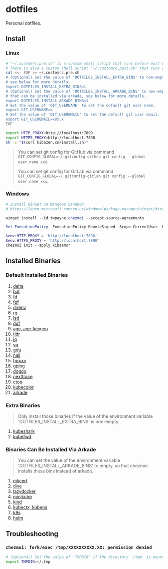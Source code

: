 # dotfiles

Personal dotfiles.

## Install

### Linux

```bash
# "~/.customrc.pre.sh" is a custom shell script that runs before most other commands
# There is also a custom shell script "~/.customrc.post.sh" that runs after most other commands
cat <<- EOF >> ~/.customrc.pre.sh
# (Optional) Set the value of 'DOTFILES_INSTALL_EXTRA_BINS' to non-empty to install extra binaries, 
# see below for more details.
export DOTFILES_INSTALL_EXTRA_BINS=1
# (Optional) Set the value of 'DOTFILES_INSTALL_ARKADE_BINS' to non-empty to install all binaries 
# that can be installed via arkade, see below for more details.
export DOTFILES_INSTALL_ARKADE_BINS=1
# Set the value of 'GIT_USERNAME' to set the default git user name.
export GIT_USERNAME=x
# Set the value of 'GIT_USEREMAIL' to set the default git user email.
export GIT_USEREMAIL=x@x.x
EOF

export HTTP_PROXY=http://localhost:7890
export HTTPS_PROXY=http://localhost:7890
sh -c "$(curl kibazen.cn/install.sh)"
```

> You can set git config for GitHub via command `GIT_CONFIG_GLOBAL=~/.gitconfig-github git config --global user.name xxx`.
>
> You can set git config for GitLab via command `GIT_CONFIG_GLOBAL=~/.gitconfig-gitlab git config --global user.name xxx`.

### Windows

```powershell
# Install WinGet on Windows Sandbox
# https://learn.microsoft.com/en-us/windows/package-manager/winget/#install-winget-on-windows-sandbox

winget install --id twpayne.chezmoi --accept-source-agreements

Set-ExecutionPolicy -ExecutionPolicy RemoteSigned -Scope CurrentUser -Force

$env:HTTP_PROXY = 'http://localhost:7890'
$env:HTTPS_PROXY = 'http://localhost:7890'
chezmoi init --apply kibaamor
```

## Installed Binaries

### Default Installed Binaries

1. [delta](https://github.com/dandavison/delta)
1. [bat](https://github.com/sharkdp/bat)
1. [fd](https://github.com/sharkdp/fd)
1. [fzf](https://github.com/junegunn/fzf)
1. [direnv](https://github.com/direnv/direnv)
1. [rg](https://github.com/BurntSushi/ripgrep)
1. [lsd](https://github.com/lsd-rs/lsd)
1. [duf](https://github.com/muesli/duf)
1. [age, age-keygen](https://github.com/FiloSottile/age)
1. [tldr](https://github.com/tldr-pages/tlrc)
1. [jq](https://github.com/jqlang/jq)
1. [yq](https://github.com/mikefarah/yq)
1. [gdu](https://github.com/zu1k/nali)
1. [nali](https://github.com/zu1k/nali)
1. [tproxy](https://github.com/kevwan/tproxy)
1. [gping](https://github.com/orf/gping)
1. [doggo](https://github.com/mr-karan/doggo)
1. [nexttrace](https://github.com/nxtrace/NTrace-core)
1. [ctop](https://github.com/bcicen/ctop)
1. [kubecolor](https://github.com/kubecolor/kubecolor)
1. [arkade](https://github.com/alexellis/arkade)

### Extra Binaries

> Only install those binaries if the value of the environment variable 'DOTFILES_INSTALL_EXTRA_BINS' is non-empty.

1. [kubeshark](https://github.com/kubeshark/kubeshark)
1. [kubefwd](https://github.com/txn2/kubefwd)

### Binaries Can Be Installed Via Arkade

> You can set the value of the environment variable 'DOTFILES_INSTALL_ARKADE_BINS' to empty, so that chezmoi installs these bins instead of arkade.

1. [mkcert](https://github.com/FiloSottile/mkcert)
1. [dive](https://github.com/wagoodman/dive)
1. [lazydocker](https://github.com/jesseduffield/lazydocker)
1. [minikube](https://github.com/kubernetes/minikube)
1. [kind](https://github.com/kubernetes-sigs/kind)
1. [kubectx, kubens](https://github.com/ahmetb/kubectx)
1. [k9s](https://github.com/derailed/k9s)
1. [helm](https://helm.sh/)

## Troubleshooting

### `chezmoi: fork/exec /tmp/XXXXXXXXXX.XX: permission denied`

```bash
# (Optional) Set the value of 'TMPDIR' if the directory '/tmp' is mounted with 'noexec'.
export TMPDIR=~/.tmp
```
